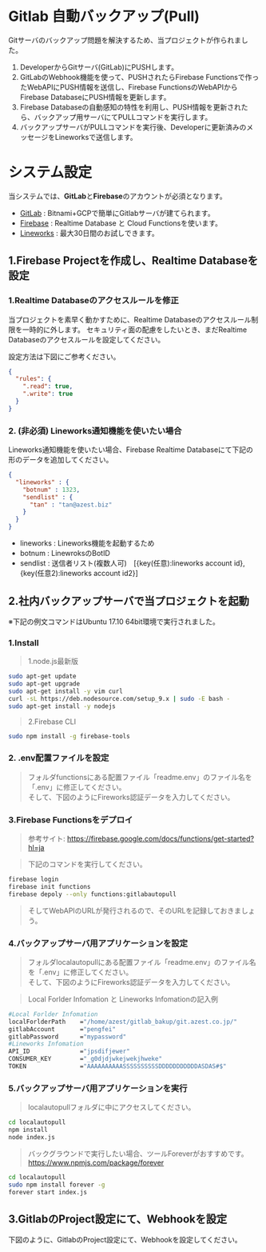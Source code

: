 # Gitlab 自動バックアップ(Pull)

Gitサーバのバックアップ問題を解決するため、当プロジェクトが作られました。

1. DeveloperからGitサーバ(GitLab)にPUSHします。
1. GitLabのWebhook機能を使って、PUSHされたらFirebase Functionsで作ったWebAPIにPUSH情報を送信し、Firebase FunctionsのWebAPIからFirebase DatabaseにPUSH情報を更新します。
1. Firebase Databaseの自動感知の特性を利用し、PUSH情報を更新されたら、バックアップ用サーバにてPULLコマンドを実行します。
1. バックアップサーバがPULLコマンドを実行後、Developerに更新済みのメッセージをLineworksで送信します。



# システム設定

当システムでは、**GitLab**と**Firebase**のアカウントが必須となります。
* [GitLab](https://bitnami.com/stack/gitlab) : Bitnami+GCPで簡単にGitlabサーバが建てられます。
* [Firebase](https://firebase.google.com) : Realtime Database と Cloud Functionsを使います。
* [Lineworks](https://www.azest.co.jp/lineworks) : 最大30日間のお試しできます。


## 1.Firebase Projectを作成し、Realtime Databaseを設定

### 1.Realtime Databaseのアクセスルールを修正

当プロジェクトを素早く動かすために、Realtime Databaseのアクセスルール制限を一時的に外します。
セキュリティ面の配慮をしたいとき、まだRealtime Databaseのアクセスルールを設定してください。

設定方法は下図にご参考ください。

~~~json
{
  "rules": {
    ".read": true,
    ".write": true
  }
}
~~~

### 2. **(非必須)** Lineworks通知機能を使いたい場合

Lineworks通知機能を使いたい場合、Firebase Realtime Databaseにて下記の形のデータを追加してください。

~~~json
{
  "lineworks" : {
    "botnum" : 1323,
    "sendlist" : {
      "tan" : "tan@azest.biz"
    }
  }
}
~~~

* lineworks : Lineworks機能を起動するため 
* botnum : LinewroksのBotID
* sendlist : 送信者リスト(複数人可)　[{key(任意):lineworks account id},{key(任意2):lineworks account id2}]

## 2.社内バックアップサーバで当プロジェクトを起動

※下記の例文コマンドはUbuntu 17.10 64bit環境で実行されました。

### **1.Install**

> 1.node.js最新版 

~~~Bash
sudo apt-get update
sudo apt-get upgrade
sudo apt-get install -y vim curl
curl -sL https://deb.nodesource.com/setup_9.x | sudo -E bash -
sudo apt-get install -y nodejs
~~~

> 2.Firebase CLI 

~~~Bash
sudo npm install -g firebase-tools
~~~

### **2. .env配置ファイルを設定**

> フォルダfunctionsにある配置ファイル「readme.env」のファイル名を「.env」に修正してください。  
> そして、下図のようにFireworks認証データを入力してください。

### **3.Firebase Functionsをデプロイ**
> 参考サイト: https://firebase.google.com/docs/functions/get-started?hl=ja  

> 下記のコマンドを実行してください。

~~~Bash
firebase login
firebase init functions
firebase depoly --only functions:gitlabautopull
~~~

> そしてWebAPIのURLが発行されるので、そのURLを記録しておきましょう。



### **4.バックアップサーバ用アプリケーションを設定**
> フォルダlocalautopullにある配置ファイル「readme.env」のファイル名を「.env」に修正してください。  
> そして、下図のようにFireworks認証データを入力してください。

>Local Forlder Infomation と Lineworks Infomationの記入例  
~~~Bash
#Local Forlder Infomation
localForlderPath    ="/home/azest/gitlab_bakup/git.azest.co.jp/"
gitlabAccount       ="pengfei"
gitlabPassword      ="mypassword"
#Lineworks Infomation
API_ID              ="jpsdifjewer"
CONSUMER_KEY        ="_g0djdjwkejwekjhweke"
TOKEN               ="AAAAAAAAAASSSSSSSSSSDDDDDDDDDDDASDAS#$"
~~~

### **5.バックアップサーバ用アプリケーションを実行**
> localautopullフォルダに中にアクセスしてください。

~~~Bash
cd localautopull
npm install
node index.js
~~~

> バックグラウンドで実行したい場合、ツールForeverがおすすめです。
https://www.npmjs.com/package/forever

~~~Bash
cd localautopull
sudo npm install forever -g
forever start index.js
~~~

## 3.GitlabのProject設定にて、Webhookを設定

下図のように、GitlabのProject設定にて、Webhookを設定してください。  
